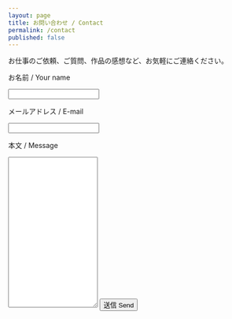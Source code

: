 ```yaml
---
layout: page
title: お問い合わせ / Contact
permalink: /contact
published: false
---
```


お仕事のご依頼、ご質問、作品の感想など、お気軽にご連絡ください。

<form
  action="https://formspree.io/f/mpzkeqzb"
  method="POST"
>
  <label>
    <p>お名前 / Your name</p>
    <input type="name" name="name">
  </label>
  <label>
    <p>メールアドレス / E-mail</p>
    <input type="email" name="_replyto">
  </label>
  <label>
    <p>本文 / Message</p>
    <textarea name="message" rows="20"></textarea>
  </label>
  <!-- your other form fields go here -->
  <button type="submit">送信 Send</button>
</form>